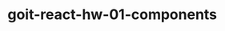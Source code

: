 # goit-react-hw-01-components

<!-- npx create-react-app
npm install --save-dev prettier eslint
npx mrm@2lint-staged -->

<!-- npm install -g serve -->
